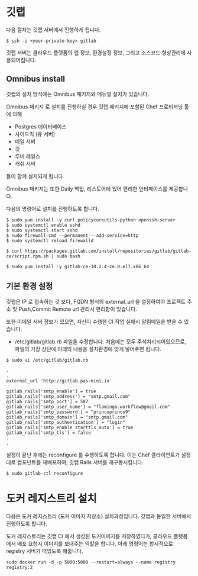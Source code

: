 # 깃랩

다음 절차는 깃랩 서버에서 진행하게 됩니다.

```
$ ssh -i <your-private-key> gitlab
```

깃랩 서버는 클라우드 플랫폼의 앱 정보, 환경설정 정보, 그리고 소스코드 형상관리에 사용되어집니다.

## Omnibus install

깃랩의 설치 방식에는 Omnibus 패키지와 메뉴얼 설치가 있습니다.

Omnibus 패키지 로 설치를 진행하실 경우 깃랩 패키지에 포함된 Chef 프로비져닝 툴에 의해 

- Postgres 데이터베이스 
- 사이드킥 (큐 서버)
- 메일 서버
- 깃
- 루비 레일스
- 캐쉬 서버

들이 함께 설치되게 됩니다.

Omnibus 패키지는 또한 Daily 백업, 리스토어에 있어 편리한 인터페이스를 제공합니다.
 
다음의 명령어로 설치를 진행하도록 합니다.

```
$ sudo yum install -y curl policycoreutils-python openssh-server
$ sudo systemctl enable sshd
$ sudo systemctl start sshd
$ sudo firewall-cmd --permanent --add-service=http
$ sudo systemctl reload firewalld

$ curl https://packages.gitlab.com/install/repositories/gitlab/gitlab-ce/script.rpm.sh | sudo bash
 
$ sudo yum install -y gitlab-ce-10.2.4-ce.0.el7.x86_64
```

## 기본 환경 설정

깃랩은 IP 로 접속하는 것 보다, FQDN 형식의 external_url 을 설정하여야 프로젝트 주소 및 Push,Commit Remote url 관리시 편리함이 있습니다.

또한 이메일 서버 정보가 있으면, 자신이 수행한 CI 작업 실패시 알림메일을 받을 수 있습니다.

- /etc/gitlab/gitlab.rb 파일을 수정합니다. 처음에는 모두 주석처리되어있으므로, 파일의 가장 상단에 아래의 내용을 설치환경에 맞게 넣어주면 됩니다.

```
$ sudo vi /etc/gitlab/gitlab.rb

.
.
external_url 'http://gitlab.pas-mini.io'

gitlab_rails['smtp_enable'] = true
gitlab_rails['smtp_address'] = "smtp.gmail.com"
gitlab_rails['smtp_port'] = 587
gitlab_rails['smtp_user_name'] = "flamingo.workflow@gmail.com"
gitlab_rails['smtp_password'] = "princoprinco9"
gitlab_rails['smtp_domain'] = "smtp.gmail.com"
gitlab_rails['smtp_authentication'] = "login"
gitlab_rails['smtp_enable_starttls_auto'] = true
gitlab_rails['smtp_tls'] = false
.
.
```

설정이 끝난 후에는 reconfigure 를 수행하도록 합니다. 이는 Chef 클라이언트가 설정대로 컴포넌트를 재배포하여, 깃랩 Rails 서버를 재구동시킵니다.

```
$ sudo gitlab-ctl reconfigure
```


# 도커 레지스트리 설치

다음은 도커 레지스트리 (도커 이미지 저장소) 설치과정입니다. 깃랩과 동일한 서버에서 진행하도록 합니다.

도커 레지스트리는 깃랩 CI 에서 생성된 도커이미지를 저장하였다가, 클라우드 플랫폼에서 배포 요청시 이미지를 보내주는 역할을 합니다. 
아래 명령어는 항시적으로 registry 서버가 떠있도록 해줍니다.

```
sudo docker run -d -p 5000:5000 --restart=always --name registry registry:2
```



